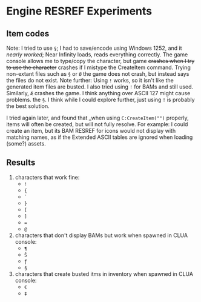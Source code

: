 # Engine RESREF Experiments

## Item codes
Note: I tried to use `§`; I had to save/encode using Windows 1252, and it _nearly worked_; Near Infinity loads, reads everything correctly.
The game console allows me to type/copy the character, but game ~~crashes when I try to use the character~~ crashes if I mistype the CreateItem
command. Trying non-extant files such as `§` or `Ø` the game does not crash, but instead says the files do not exist.
Note further: Using `!` works, so it isn't like the generated item files are busted. I also tried using `!` for BAMs and still used.
Similarly, `Æ` crashes the game. I think anything over ASCII 127 might cause problems.
the `§`. I think while I could explore further, just using `!` is probably the best solution.


I tried again later, and found that _when using `C:CreateItem("")` properly, items will often be created, but will not fully resolve.
For example: I could create an item, but its BAM RESREF for icons would not display with matching names, as if the Extended ASCII tables
are ignored when loading (some?) assets.

## Results
1. characters that work fine:
    - `!`
    - `{`
    - `` ` ``
    - `}`
    - `[`
    - `]`
    - `=`
    - `@`
1. characters that don't display BAMs but work when spawned in CLUA console:
    - `¶`
    - `Š`
    - `ƒ`
    - `§`
1. characters that create busted itms in inventory when spawned in CLUA console:
    - `€`
    - `‡`
